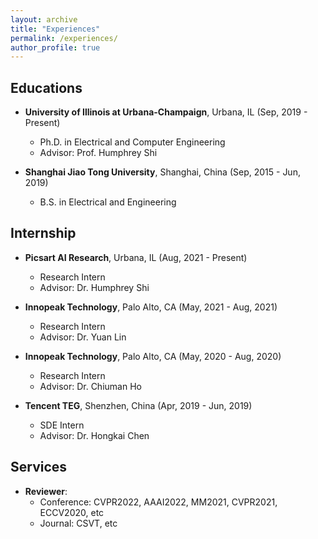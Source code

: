 ```yaml
---
layout: archive
title: "Experiences"
permalink: /experiences/
author_profile: true
---
```

## Educations
* **University of Illinois at Urbana-Champaign**, Urbana, IL (Sep, 2019 - Present)
  * Ph.D. in Electrical and Computer Engineering
  * Advisor: Prof. Humphrey Shi

* **Shanghai Jiao Tong University**, Shanghai, China (Sep, 2015 - Jun, 2019)
  * B.S. in Electrical and Engineering

## Internship
* **Picsart AI Research**, Urbana, IL (Aug, 2021 - Present)
  * Research Intern
  * Advisor: Dr. Humphrey Shi

* **Innopeak Technology**, Palo Alto, CA (May, 2021 - Aug, 2021)
  * Research Intern
  * Advisor: Dr. Yuan Lin

* **Innopeak Technology**, Palo Alto, CA (May, 2020 - Aug, 2020)
  * Research Intern
  * Advisor: Dr. Chiuman Ho

* **Tencent TEG**, Shenzhen, China (Apr, 2019 - Jun, 2019)
  * SDE Intern
  * Advisor: Dr. Hongkai Chen

## Services
* **Reviewer**:
  * Conference: CVPR2022, AAAI2022, MM2021, CVPR2021, ECCV2020, etc
  * Journal: CSVT, etc

